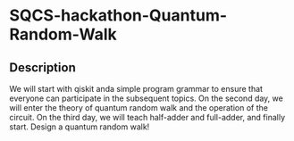# SQCS-hackathon-Quantum-Random-Walk

## Description
We will start with qiskit anda simple program grammar to ensure that everyone can participate in the subsequent topics. On the second day, we will enter the theory of quantum random walk and the operation of the circuit. On the third day, we will teach half-adder and full-adder, and finally start. Design a quantum random walk!
